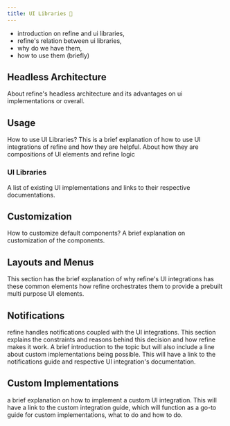 ```yaml
---
title: UI Libraries 🚧
---
```


-   introduction on refine and ui libraries,
-   refine's relation between ui libraries,
-   why do we have them,
-   how to use them (briefly)

## Headless Architecture

About refine's headless architecture and its advantages on ui implementations or overall.

## Usage

How to use UI Libraries? This is a brief explanation of how to use UI integrations of refine and how they are helpful. About how they are compositions of UI elements and refine logic

### UI Libraries

A list of existing UI implementations and links to their respective documentations.

## Customization

How to customize default components? A brief explanation on customization of the components.

## Layouts and Menus

This section has the brief explanation of why refine's UI integrations has these common elements how refine orchestrates them to provide a prebuilt multi purpose UI elements.

## Notifications

refine handles notifications coupled with the UI integrations. This section explains the constraints and reasons behind this decision and how refine makes it work. A brief introduction to the topic but will also include a line about custom implementations being possible. This will have a link to the notifications guide and respective UI integration's documentation.

## Custom Implementations

a brief explanation on how to implement a custom UI integration. This will have a link to the custom integration guide, which will function as a go-to guide for custom implementations, what to do and how to do.
